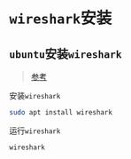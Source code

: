 # `wireshark`安装

## `ubuntu`安装`wireshark`

>[参考](https://askubuntu.com/questions/700712/how-to-install-wireshark)

安装`wireshark`

```bash
sudo apt install wireshark
```

运行`wireshark`

```bash
wireshark
```

